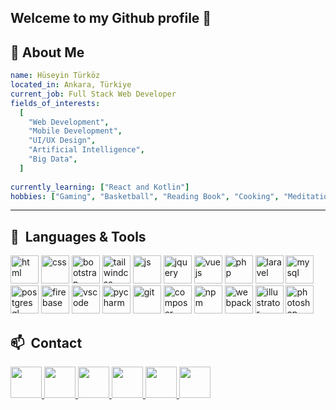 
<h2>Welceme to my Github profile 👋</h2>

<!--
**hsyntrkz87/hsyntrkz87** is a ✨ _special_ ✨ repository because its `README.md` (this file) appears on your GitHub profile.

Here are some ideas to get you started:

- 🔭 I’m currently working on ...
- 🌱 I’m currently learning ...
- 👯 I’m looking to collaborate on ...
- 🤔 I’m looking for help with ...
- 💬 Ask me about ...
- 📫 How to reach me: ...
- 😄 Pronouns: ...
- ⚡ Fun fact: ...
-->

<h2>🔭 About Me </h2>


```yaml
name: Hüseyin Türköz
located_in: Ankara, Türkiye
current_job: Full Stack Web Developer
fields_of_interests:
  [
    "Web Development",
    "Mobile Development",
    "UI/UX Design",
    "Artificial Intelligence",
    "Big Data",
  ]
 
currently_learning: ["React and Kotlin"]
hobbies: ["Gaming", "Basketball", "Reading Book", "Cooking", "Meditation"]
```
  
---  

<h2> 🚀 &nbsp;Languages & Tools </h2>
<p align="left">


          

<img src="https://cdn.jsdelivr.net/gh/devicons/devicon/icons/html5/html5-plain-wordmark.svg" alt="html" width="45" height="45"/>          
<img src="https://cdn.jsdelivr.net/gh/devicons/devicon/icons/css3/css3-original-wordmark.svg" alt="css" width="45" height="45"/>          
<img src="https://cdn.jsdelivr.net/gh/devicons/devicon/icons/bootstrap/bootstrap-original.svg"  alt="bootstrap" width="45" height="45"/>
<img src="https://cdn.jsdelivr.net/gh/devicons/devicon/icons/tailwindcss/tailwindcss-plain.svg" alt="tailwindcss" width="45" height="45"/>
<img src="https://cdn.jsdelivr.net/gh/devicons/devicon/icons/javascript/javascript-original.svg" alt="js" width="45" height="45"/>
<img src="https://cdn.jsdelivr.net/gh/devicons/devicon/icons/jquery/jquery-original-wordmark.svg" alt="jquery" width="45" height="45"/>          
<img src="https://cdn.jsdelivr.net/gh/devicons/devicon/icons/vuejs/vuejs-original.svg" alt="vuejs" width="45" height="45"/>         
<img src="https://cdn.jsdelivr.net/gh/devicons/devicon/icons/php/php-plain.svg" alt="php" width="45" height="45"/>
<img src="https://cdn.jsdelivr.net/gh/devicons/devicon/icons/laravel/laravel-plain.svg" alt="laravel" width="45" height="45"/>                   
<img src="https://cdn.jsdelivr.net/gh/devicons/devicon/icons/mysql/mysql-original-wordmark.svg" alt="mysql" width="45" height="45"/>         
<img src="https://cdn.jsdelivr.net/gh/devicons/devicon/icons/postgresql/postgresql-original.svg" alt="postgresql" width="45" height="45"/>          
<img src="https://cdn.jsdelivr.net/gh/devicons/devicon/icons/firebase/firebase-plain.svg" alt="firebase" width="45" height="45"/>          
<img src="https://cdn.jsdelivr.net/gh/devicons/devicon/icons/vscode/vscode-original.svg" alt="vscode" width="45" height="45"/>  
<img src="https://cdn.jsdelivr.net/gh/devicons/devicon/icons/pycharm/pycharm-original.svg" alt="pycharm" width="45" height="45"/>  
<img src="https://cdn.jsdelivr.net/gh/devicons/devicon/icons/git/git-original.svg" alt="git" width="45" height="45"/>
<img src="https://cdn.jsdelivr.net/gh/devicons/devicon/icons/composer/composer-original.svg" alt="composer" width="45" height="45"/>      
<img src="https://cdn.jsdelivr.net/gh/devicons/devicon/icons/npm/npm-original-wordmark.svg" alt="npm" width="45" height="45"/>
<img src="https://cdn.jsdelivr.net/gh/devicons/devicon/icons/webpack/webpack-original.svg" alt="webpack" width="45" height="45"/>                    
<img src="https://cdn.jsdelivr.net/gh/devicons/devicon/icons/illustrator/illustrator-plain.svg" alt="illustrator" width="45" height="45"/>
<img src="https://cdn.jsdelivr.net/gh/devicons/devicon/icons/photoshop/photoshop-plain.svg" alt="photoshop" width="45" height="45"//>
          
</p>

<h2> 📫 &nbsp;Contact  </h2>
<p align="left">
<a href="http://huseyinturkoz.com/">
  <img height="50" src="http://huseyinturkoz.com/icons/web2.png"/>
</a>
  
<a href="https://www.behance.net/hsyntrkz/">
  <img height="50" src="http://huseyinturkoz.com/icons/behance.png"/>
</a>
  
<a href="http://www.linkedin.com/in/hüseyin-türköz-ba3799120/">
  <img height="50" src="http://huseyinturkoz.com/icons/linkedin.png"/>
</a>

<a href="https://www.instagram.com/huseyinturkoz.js/">
  <img height="50" src="http://huseyinturkoz.com/icons/instagram.png"/>
</a>
  
<a href="https://twitter.com/huseyinturkozjs">
  <img height="50" src="http://huseyinturkoz.com/icons/twitter.png"/>
</a>
  
  <a href="https://steamcommunity.com/id/alighierinferno">
  <img height="50" src="http://huseyinturkoz.com/icons/steam2.png"/>
</a>

</p>
